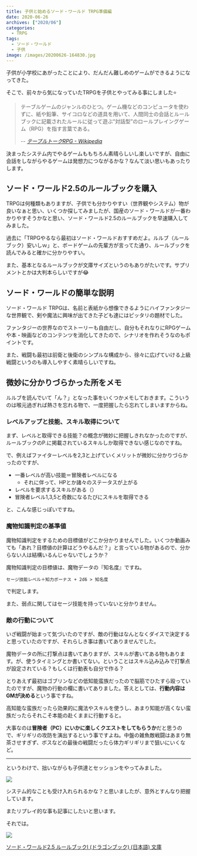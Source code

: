 ```yaml
---
title: 子供と始めるソード・ワールド TRPG準備編
date: 2020-06-26
archives: ["2020/06"]
categories:
  - TRPG
tags:
  - ソード・ワールド
  - 子供
image: /images/20200626-164830.jpg
---
```

子供が小学校にあがったことにより、だんだん難しめのゲームができるようになってきた。

そこで、前々から気になっていたTRPGを子供とやってみる事にしました⭐

> テーブルゲームのジャンルのひとつ。ゲーム機などのコンピュータを使わずに、紙や鉛筆、サイコロなどの道具を用いて、人間同士の会話とルールブックに記載されたルールに従って遊ぶ“対話型”のロールプレイングゲーム（RPG）を指す言葉である。
>
> -- <cite>[テーブルトークRPG - Wikipedia](https://ja.wikipedia.org/wiki/%E3%83%86%E3%83%BC%E3%83%96%E3%83%AB%E3%83%88%E3%83%BC%E3%82%AFRPG)</cite>

決まったシステム内でやるゲームももちろん素晴らしいし楽しいですが、自由に会話をしながらやるゲームは発想力につながるかな？なんて淡い思いもあったりします。

## ソード・ワールド2.5のルールブックを購入

TRPGは何種類もありますが、子供でも分かりやすい（世界観やシステム）物が良いなぁと思い、いくつか探してみましたが、国産のソード・ワールドが一番わかりやすそうかなと思い、ソード・ワールド2.5のルールブックを早速購入してみました。

過去に「TRPGやるなら最初はソード・ワールドおすすめだよ。ルルブ（ルールブック）安いしｗ」と、ボードゲームの先輩方が言ってた通り、ルールブックを読んでみると確かに分かりやすい。

また、基本となるルールブックが文庫サイズというのもありがたいです。サプリメントとかは大判本らしいですが😂

## ソード・ワールドの簡単な説明

ソード・ワールド TRPGは、名前と表紙から想像できるようにハイファンタジーな世界観で、剣や魔法に興味が出てきた子ども達にはピッタリの題材でした。

ファンタジーの世界なのでストーリーも自由だし、自分もそれなりにRPGゲームや本・映画などのコンテンツを消化してきたので、シナリオを作れそうなのもポイントです。

また、戦闘も最初は前衛と後衛のシンプルな構成から、徐々に広げていける上級戦闘というのも導入しやすく素晴らしいですね。

## 微妙に分かりづらかった所をメモ

ルルブを読んでいて「ん？」となった事をいくつかメモしておきます。こういうのは喉元過ぎれば熱さを忘れる物で、一度把握したら忘れてしまいますからね。

### レベルアップと技能、スキル取得について

まず、レベルと取得できる技能？の概念が微妙に把握しきれなかったのですが、ルールブックのP.に掲載されているスキルしか取得できない感じなのですね。

で、例えばファイターレベルを2,3と上げていくメリットが微妙に分かりづらかったのですが、

- 一番レベルが高い技能＝冒険者レベルになる
  - それに伴って、HPとか諸々のステータスが上がる
- レベルを要求するスキルがある（）
- 冒険者レベル1,3,5と奇数になるたびにスキルを取得できる

と、こんな感じっぽいですね。

### 魔物知識判定の基準値

魔物知識判定をするための目標値がどこか分かりませんでした。いくつか動画みても「あれ？目標値の計算はどうやるんだ？」と言っている物があるので、分からない人は結構いるんじゃないでしょうか？

魔物知識判定の目標値は、魔物データの『知名度』ですね。

```
セージ技能レベル＋知力ボーナス + 2d6 > 知名度
```

で判定します。

また、弱点に関してはセージ技能を持っていないと分かりません。

### 敵の行動について

いざ戦闘が始まって気づいたのですが、敵の行動はなんとなくダイスで決定すると思っていたのですが、それらしき事は書いてありませんでした。

魔物データの所に打撃点は書いてありますが、スキルが書いてある物もあります。が、使うタイミングとか書いてない。ということはスキル込み込みで打撃点が設定されている？もしくは行動表も自分で作る？

とりあえず最初はゴブリンなどの低知能蛮族だったので脳筋でひたすら殴っていたのですが、魔物の行動の欄に書いてありました。答えとしては、**行動内容はGMが決める**という事ですね。

高知能な蛮族だったら効果的に魔法やスキルを使うし、あまり知能が高くない蛮族だったらそれこそ本能の赴くままに行動すると。

大事なのは**冒険者（PC）にいかに楽しくクエストをしてもらうか**だと思うので、ギリギリの攻防を演出するという事ですよね。中盤の雑魚敵戦闘はあまり無茶させすぎず、ボスなどの最後の戦闘だったら体力ギリギリまで狙いにいくなど。

---

というわけで、拙いながらも子供達とセッションをやってみました。

![](/images/20200626-164433.jpg)

システム的なことも受け入れられるかな？と思いましたが、意外とすんなり把握しています。

またリプレイ的な事も記事にしたいと思います。

それでは。

<div class="amazfy">
<a href="https://www.amazon.co.jp/dp/4040728076?tag=t4traw-22">
<img src="https://ws-fe.amazon-adsystem.com/widgets/q?_encoding=UTF8&ASIN=4040728076&Format=_SL250_&ID=AsinImage&MarketPlace=JP&ServiceVersion=20070822&WS=1&tag=t4traw-22&language=ja_JP">
<p>ソード・ワールド2.5 ルールブックI (ドラゴンブック) (日本語) 文庫</p>
</a>
</div>